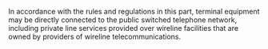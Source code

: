 In accordance with the rules and regulations in this part, terminal equipment may be directly connected to the public switched telephone network, including private line services provided over wireline facilities that are owned by providers of wireline telecommunications.

